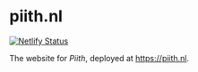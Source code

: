 # piith.nl

[![Netlify Status](https://api.netlify.com/api/v1/badges/41a85306-eca6-4b90-91e6-ec0af0d77ef6/deploy-status)](https://app.netlify.com/sites/piith/deploys)

The website for *Piith*, deployed at https://piith.nl.
